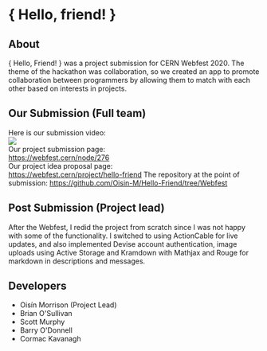 # { Hello, friend! }

## About
{ Hello, Friend! } was a project submission for CERN Webfest 2020. The theme of the hackathon was collaboration, so we created an app to promote collaboration between programmers by allowing them to match with each other based on interests in projects.

## Our Submission (Full team)
Here is our submission video: </br>
[![](http://img.youtube.com/vi/6ASSVd14eXA/0.jpg)](http://www.youtube.com/watch?v=6ASSVd14eXA "{ Hello, Friend }")
</br>
Our project submission page: </br>
https://webfest.cern/node/276
</br>
Our project idea proposal page: </br>
https://webfest.cern/project/hello-friend
The repository at the point of submission:
https://github.com/Oisin-M/Hello-Friend/tree/Webfest

## Post Submission (Project lead)
After the Webfest, I redid the project from scratch since I was not happy with some of the functionality. I switched to using ActionCable for live updates, and also implemented Devise account authentication, image uploads using Active Storage and Kramdown with Mathjax and Rouge for markdown in descriptions and messages.

## Developers
- Oisín Morrison (Project Lead)
- Brian O'Sullivan
- Scott Murphy
- Barry O'Donnell
- Cormac Kavanagh
